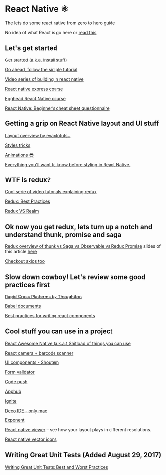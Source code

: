 # React Native ⚛

The lets do some react native from zero to hero guide

No idea of what React is go here or [read this](https://github.com/petehunt/react-howto#learning-javascript-bundlers)

## Let's get started
[Get started (a.k.a. install stuff)](https://facebook.github.io/react-native/docs/getting-started.html#content)

[Go ahead, follow the simple tutorial](https://facebook.github.io/react-native/docs/tutorial.html)

[Video series of building in react native](http://school.shoutem.com/lectures/react-native-101-build-first-mobile-app/)

[React native express course](http://www.reactnativeexpress.com/)

[Egghead React Native course](https://egghead.io/courses/react-native-fundamentals)

[React Native: Beginner’s cheat sheet questionnaire](https://codeburst.io/react-native-beginners-cheat-sheet-questionnaire-ad0fad97b9a7)


## Getting a grip on React Native layout and UI stuff
[Layout overview by evantotuts+](https://code.tutsplus.com/tutorials/get-started-with-layouts-in-react-native--cms-27418?ec_unit=translation-info-language)

[Styles tricks](https://medium.com/the-react-native-log/reactive-styles-in-react-native-91a434b17c1e#.wt77j5u0z)

[Animations 😎](https://medium.com/react-native-training/react-native-animations-using-the-animated-api-ebe8e0669fae#.hpet1bb2m)

[Everything you'll want to know before styling in React Native.](https://www.okgrow.com/posts/react-native-styling-tips)

## WTF is redux?
[Cool serie of video tutorials explaining redux](https://www.youtube.com/watch?v=1w-oQ-i1XB8)

[Redux: Best Practices](http://blog.isquaredsoftware.com/2017/05/idiomatic-redux-tao-of-redux-part-2/)

[Redux VS Realm](https://blog.qmo.io/the-problems-with-redux-and-alternatives-local-state-mobx-realm/)


## Ok now you get redux, lets turn up a notch and understand thunk, promise and saga
[Redux overview of thunk vs Saga vs Observable vs Redux Promise](https://medium.com/react-native-training/redux-4-ways-95a130da0cdc#.vi14lqivq) slides of this article [here](http://slides.com/dabit3/deck-11-12#/)

[Checkout axios too](https://github.com/mzabriskie/axios)

## Slow down cowboy! Let's review some good practices first
[Rapid Cross Platforms by Thoughtbot](https://robots.thoughtbot.com/rapid-cross-platform-mobile-development-with-react-native)

[Babel documents](https://babeljs.io/learn-es2015/)

[Best practices for writing react components](https://medium.com/code-life/our-best-practices-for-writing-react-components-dec3eb5c3fc8#.pclyoci00)


## Cool stuff you can use in a project
[React Awesome Native (a.k.a.) Shitload of things you can use](https://github.com/jondot/awesome-react-native)

[React camera + barcode scanner](https://github.com/lwansbrough/react-native-camera)

[UI components - Shoutem](https://shoutem.github.io/ui/)

[Form validator](https://github.com/gcanti/tcomb-form-native)

[Code push](http://microsoft.github.io/code-push/)

[Apphub](https://deploy.apphub.io/)

[Ignite](https://github.com/infinitered/ignite)

[Deco IDE - only mac](https://www.decosoftware.com/)

[Exponent](https://docs.getexponent.com/versions/v6.0.0/index.html)

[React native viewer](https://github.com/machadogj/react-native-components-viewer) – see how your layout plays in different resolutions.

[React native vector icons](https://github.com/oblador/react-native-vector-icons)


## Writing Great Unit Tests (Added August 29, 2017)

[Writing Great Unit Tests: Best and Worst Practices](http://blog.stevensanderson.com/2009/08/24/writing-great-unit-tests-best-and-worst-practises/)
